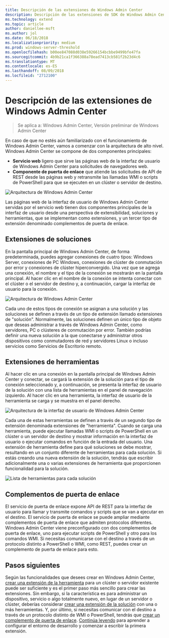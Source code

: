 ```yaml
---
title: Descripción de las extensiones de Windows Admin Center
description: Descripción de las extensiones de SDK de Windows Admin Center (Proyecto Honolulu)
ms.technology: extend
ms.topic: article
author: daniellee-msft
ms.author: jol
ms.date: 06/18/2018
ms.localizationpriority: medium
ms.prod: windows-server-threshold
ms.openlocfilehash: b00ee847088d038e59266154bcbbe9499bfe47fa
ms.sourcegitcommit: 4b9b21ca1f366388a78ead7413cb581f2b23d4c6
ms.translationtype: MT
ms.contentlocale: es-ES
ms.lasthandoff: 08/09/2018
ms.locfileid: "2712100"
---
```

# Descripción de las extensiones de Windows Admin Center

>Se aplica a: Windows Admin Center, Versión preliminar de Windows Admin Center

En caso de que no estés aún familiarizado con el funcionamiento de Windows Admin Center, vamos a comenzar con la arquitectura de alto nivel. Windows Admin Center se compone de dos componentes principales:

- **Servicio web** ligero que sirve las páginas web de la interfaz de usuario de Windows Admin Center para solicitudes de navegadores web.
- **Componente de puerta de enlace** que atiende las solicitudes de API de REST desde las páginas web y retransmite las llamadas WMI o scripts de PowerShell para que se ejecuten en un clúster o servidor de destino.

![Arquitectura de Windows Admin Center](../media/understand-extensions/wac-architecture-500px.png)

Las páginas web de la interfaz de usuario de Windows Admin Center servidas por el servicio web tienen dos componentes principales de la interfaz de usuario desde una perspectiva de extensibilidad, soluciones y herramientas, que se implementan como extensiones, y un tercer tipo de extensión denominado complementos de puerta de enlace.

## Extensiones de soluciones

En la pantalla principal de Windows Admin Center, de forma predeterminada, puedes agregar conexiones de cuatro tipos: Windows Server, conexiones de PC Windows, conexiones de clúster de conmutación por error y conexiones de clúster hiperconvergido. Una vez que se agrega una conexión, el nombre y el tipo de la conexión se mostrarán en la pantalla principal. Al hacer clic en el nombre de la conexión se intenta conectar con el clúster o el servidor de destino y, a continuación, cargar la interfaz de usuario para la conexión.

![Arquitectura de Windows Admin Center](../media/understand-extensions/solutions-ui.png)

Cada uno de estos tipos de conexión se asignan a una solución y las soluciones se definen a través de un tipo de extensión llamado extensiones de "solución". Normalmente, las soluciones definen un único tipo de objeto que deseas administrar a través de Windows Admin Center, como servidores, PC o clústeres de conmutación por error. También podrías definir una nueva solución a la que conectarse y administrar otros dispositivos como conmutadores de red y servidores Linux o incluso servicios como Servicios de Escritorio remoto.

## Extensiones de herramientas

Al hacer clic en una conexión en la pantalla principal de Windows Admin Center y conectar, se cargará la extensión de la solución para el tipo de conexión seleccionado y, a continuación, se presenta la interfaz de usuario de la solución con una lista de herramientas en el panel de navegación izquierdo. Al hacer clic en una herramienta, la interfaz de usuario de la herramienta se carga y se muestra en el panel derecho.

![Arquitectura de la interfaz de usuario de Windows Admin Center](../media/understand-extensions/ui-architecture.png)

Cada una de estas herramientas se definen a través de un segundo tipo de extensión denominada extensiones de "herramienta". Cuando se carga una herramienta, puede ejecutar llamadas WMI o scripts de PowerShell en un clúster o un servidor de destino y mostrar información en la interfaz de usuario o ejecutar comandos en función de la entrada del usuario. Una extensión de herramienta define para qué soluciones se debe mostrar, resultando en un conjunto diferente de herramientas para cada solución. Si estás creando una nueva extensión de la solución, tendrás que escribir adicionalmente una o varias extensiones de herramienta que proporcionen funcionalidad para la solución.

![Lista de herramientas para cada solución](../media/understand-extensions/tools-for-solutions.png)

## Complementos de puerta de enlace

El servicio de puerta de enlace expone API de REST para la interfaz de usuario para llamar y transmite comandos y scripts que se van a ejecutar en el destino. El servicio de puerta de enlace se puede ampliar mediante complementos de puerta de enlace que admiten protocolos diferentes. Windows Admin Center viene preconfigurado con dos complementos de puerta de enlace, uno para ejecutar scripts de PowerShell y otro para los comandos WMI. Si necesitas comunicarse con el destino a través de un protocolo distinto a PowerShell o WMI, como REST, puedes crear un complemento de puerta de enlace para esto.

## Pasos siguientes

Según las funcionalidades que desees crear en Windows Admin Center, [crear una extensión de la herramienta](develop-tool.md) para un clúster o servidor existente puede ser suficiente y es el primer paso más sencillo para crear las extensiones. Sin embargo, si la característica es para administrar un dispositivo, servicio o algo totalmente nuevo, en lugar de un servidor o clúster, deberías considerar [crear una extensión de la solución](develop-solution.md) con una o más herramientas. Y, por último, si necesitas comunicar con el destino a través de un protocolo distinto de WMI o PowerShell, tendrás que [crear un complemento de puerta de enlace](develop-gateway-plugin.md). [Continúa leyendo](developing-extensions.md) para aprender a configurar el entorno de desarrollo y comenzar a escribir la primera extensión.
